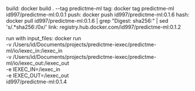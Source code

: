 build: docker build . --tag predictme-ml
tag: docker tag predictme-ml id997/predictme-ml:0.0.1
push: docker push id997/predictme-ml:0.1.6
hash: docker pull id997/predictme-ml:0.1.6 | grep "Digest: sha256:" | sed 's/.*sha256:/0x/'
link: registry.hub.docker.com/id997/predictme-ml:0.1.2


run with input_files: docker run \
    -v /Users/id/Documents/projects/predictme-iexec/predictme-ml/io/iexec_in:/iexec_in \
    -v /Users/id/Documents/projects/predictme-iexec/predictme-ml/io/iexec_out:/iexec_out \
    -e IEXEC_IN=/iexec_in \
    -e IEXEC_OUT=/iexec_out \
    id997/predictme-ml:0.1.4
    